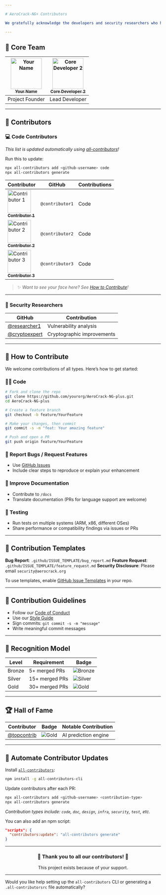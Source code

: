 ```yaml
---

# AeroCrack-NG+ Contributors

We gratefully acknowledge the developers and security researchers who have contributed to this project:

---
```


## 🧠 Core Team

| [<img src="https://github.com/yourusername.png" width="100px;" alt="Your Name"/><br /><sub><b>Your Name</b></sub>](https://github.com/yourusername) | [<img src="https://github.com/avatar2.png" width="100px;" alt="Core Developer 2"/><br /><sub><b>Core Developer 2</b></sub>](https://github.com/developer2) |
| :-------------------------------------------------------------------------------------------------------------------------------------------------: | :--------------------------------------------------------------------------------------------------------------------------------------------------------: |
|                                                                   Project Founder                                                                   |                                                                       Lead Developer                                                                       |

---

## 👥 Contributors

### 💻 Code Contributors

*This list is updated automatically using [all-contributors](https://github.com/all-contributors/all-contributors)!*

Run this to update:

```bash
npx all-contributors add <github-username> code
npx all-contributors generate
```

| Contributor                                                                                                                                                | GitHub          | Contributions |
| ---------------------------------------------------------------------------------------------------------------------------------------------------------- | --------------- | ------------- |
| [<img src="https://github.com/contributor1.png" width="75px;" alt="Contributor 1"/><br /><sub><b>Contributor 1</b></sub>](https://github.com/contributor1) | `@contributor1` | Code          |
| [<img src="https://github.com/contributor2.png" width="75px;" alt="Contributor 2"/><br /><sub><b>Contributor 2</b></sub>](https://github.com/contributor2) | `@contributor2` | Code          |
| [<img src="https://github.com/contributor3.png" width="75px;" alt="Contributor 3"/><br /><sub><b>Contributor 3</b></sub>](https://github.com/contributor3) | `@contributor3` | Code          |

> ✨ *Want to see your face here? See [How to Contribute](#how-to-contribute)!*

---

### 🔐 Security Researchers

| GitHub                                           | Contribution               |
| ------------------------------------------------ | -------------------------- |
| [@researcher1](https://github.com/researcher1)   | Vulnerability analysis     |
| [@cryptoexpert](https://github.com/cryptoexpert) | Cryptographic improvements |

---

## 🚀 How to Contribute

We welcome contributions of all types. Here’s how to get started:

### 🧑‍💻 Code

```bash
# Fork and clone the repo
git clone https://github.com/yourorg/AeroCrack-NG-plus.git
cd AeroCrack-NG-plus

# Create a feature branch
git checkout -b feature/YourFeature

# Make your changes, then commit
git commit -s -m "feat: Your amazing feature"

# Push and open a PR
git push origin feature/YourFeature
```

### 🐛 Report Bugs / Request Features

* Use [GitHub Issues](https://github.com/yourorg/AeroCrack-NG-plus/issues)
* Include clear steps to reproduce or explain your enhancement

### 📝 Improve Documentation

* Contribute to `/docs`
* Translate documentation (PRs for language support are welcome)

### 🧪 Testing

* Run tests on multiple systems (ARM, x86, different OSes)
* Share performance or compatibility findings via issues or PRs

---

## 🧾 Contribution Templates

**Bug Report**: `.github/ISSUE_TEMPLATE/bug_report.md`
**Feature Request**: `.github/ISSUE_TEMPLATE/feature_request.md`
**Security Disclosure**: Please email `security@aerocrack.org`

To use templates, enable [GitHub Issue Templates](https://docs.github.com/en/issues/using-labels-and-milestones-to-track-work/managing-issue-templates) in your repo.

---

## 📏 Contribution Guidelines

* Follow our [Code of Conduct](CODE_OF_CONDUCT.md)
* Use our [Style Guide](docs/STYLE_GUIDE.md)
* Sign commits: `git commit -s -m "message"`
* Write meaningful commit messages

---

## 🏅 Recognition Model

| Level  | Requirement    | Badge                                                              |
| ------ | -------------- | ------------------------------------------------------------------ |
| Bronze | 5+ merged PRs  | ![Bronze](https://img.shields.io/badge/-Bronze_Contributor-cc6633) |
| Silver | 15+ merged PRs | ![Silver](https://img.shields.io/badge/-Silver_Contributor-c0c0c0) |
| Gold   | 30+ merged PRs | ![Gold](https://img.shields.io/badge/-Gold_Contributor-ffd700)     |

---

## 🏆 Hall of Fame

| Contributor                                  | Badge                                                          | Notable Contribution |
| -------------------------------------------- | -------------------------------------------------------------- | -------------------- |
| [@topcontrib](https://github.com/topcontrib) | ![Gold](https://img.shields.io/badge/-Gold_Contributor-ffd700) | AI prediction engine |

---

## 🤖 Automate Contributor Updates

Install [`all-contributors`](https://allcontributors.org/docs/en/cli/overview):

```bash
npm install -g all-contributors-cli
```

Update contributors after each PR:

```bash
npx all-contributors add <github-username> <contribution-type>
npx all-contributors generate
```

*Contribution types include: `code`, `doc`, `design`, `infra`, `security`, `test`, etc.*

You can also add an npm script:

```json
"scripts": {
  "contributors:update": "all-contributors generate"
}
```

---

<div align="center">
  <h3>💖 Thank you to all our contributors! 💖</h3>
  <p>This project exists because of your support.</p>
</div>

---

Would you like help setting up the `all-contributors` CLI or generating a `.all-contributorsrc` file automatically?
